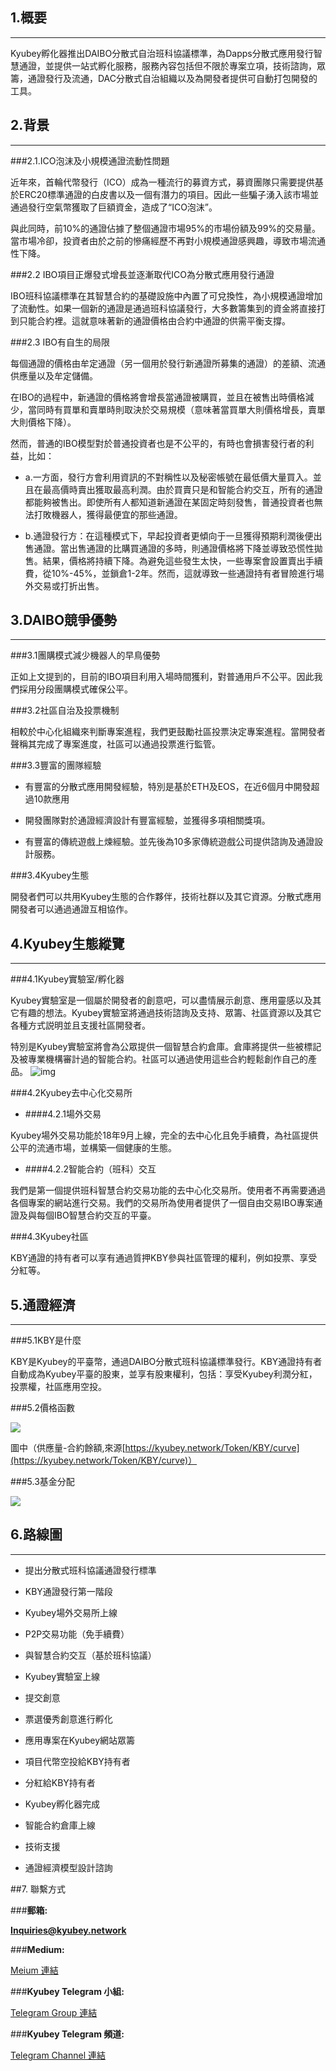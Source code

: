 **1.概要**
---
---
Kyubey孵化器推出DAIBO分散式自治班科協議標準，為Dapps分散式應用發行智慧通證，並提供一站式孵化服務，服務內容包括但不限於專案立項，技術諮詢，眾籌，通證發行及流通，DAC分散式自治組織以及為開發者提供可自動打包開發的工具。

  

**2.背景**
---
---
###2.1.ICO泡沫及小規模通證流動性問題

近年來，首輪代幣發行（ICO）成為一種流行的募資方式，募資團隊只需要提供基於ERC20標準通證的白皮書以及一個有潛力的項目。因此一些騙子湧入該市場並通過發行空氣幣獲取了巨額資金，造成了“ICO泡沫”。

與此同時，前10%的通證佔據了整個通證市場95%的市場份額及99%的交易量。當市場冷卻，投資者由於之前的慘痛經歷不再對小規模通證感興趣，導致市場流通性下降。

  

###2.2  IBO項目正爆發式增長並逐漸取代ICO為分散式應用發行通證

IBO班科協議標準在其智慧合約的基礎設施中內置了可兌換性，為小規模通證增加了流動性。如果一個新的通證是通過班科協議發行，大多數籌集到的資金將直接打到只能合約裡。這就意味著新的通證價格由合約中通證的供需平衡支撐。

  

###2.3 IBO有自生的局限

每個通證的價格由牟定通證（另一個用於發行新通證所募集的通證）的差額、流通供應量以及牟定儲備。

在IBO的過程中，新通證的價格將會增長當通證被購買，並且在被售出時價格減少，當同時有買單和賣單時則取決於交易規模（意味著當買單大則價格增長，賣單大則價格下降）。

然而，普通的IBO模型對於普通投資者也是不公平的，有時也會損害發行者的利益，比如：

* a.一方面，發行方會利用資訊的不對稱性以及秘密帳號在最低價大量買入。並且在最高價時賣出獲取最高利潤。由於買賣只是和智能合約交互，所有的通證都能夠被售出。即使所有人都知道新通證在某固定時刻發售，普通投資者也無法打敗機器人，獲得最便宜的那些通證。

* b.通證發行方：在這種模式下，早起投資者更傾向于一旦獲得預期利潤後便出售通證。當出售通證的比購買通證的多時，則通證價格將下降並導致恐慌性拋售。結果，價格將持續下降。為避免這些發生太快，一些專案會設置賣出手續費，從10%-45%，並鎖倉1-2年。然而，這就導致一些通證持有者冒險進行場外交易或打折出售。

  

**3.DAIBO競爭優勢**
---
---

###3.1團購模式減少機器人的早鳥優勢

正如上文提到的，目前的IBO項目利用入場時間獲利，對普通用戶不公平。因此我們採用分段團購模式確保公平。

  

###3.2社區自治及投票機制

相較於中心化組織來判斷專案進程，我們更鼓勵社區投票決定專案進程。當開發者聲稱其完成了專案進度，社區可以通過投票進行監管。

  

###3.3豐富的團隊經驗

*   有豐富的分散式應用開發經驗，特別是基於ETH及EOS，在近6個月中開發超過10款應用
    

*   開發團隊對於通證經濟設計有豐富經驗，並獲得多項相關獎項。
    

*   有豐富的傳統遊戲上煉經驗。並先後為10多家傳統遊戲公司提供諮詢及通證設計服務。
    

###3.4Kyubey生態

開發者們可以共用Kyubey生態的合作夥伴，技術社群以及其它資源。分散式應用開發者可以通過通證互相協作。

  

**4.Kyubey生態縱覽**
---
---
###4.1Kyubey實驗室/孵化器

Kyubey實驗室是一個屬於開發者的創意吧，可以盡情展示創意、應用靈感以及其它有趣的想法。Kyubey實驗室將通過技術諮詢及支持、眾籌、社區資源以及其它各種方式説明並且支援社區開發者。

特別是Kyubey實驗室將會為公眾提供一個智慧合約倉庫。倉庫將提供一些被標記及被專業機構審計過的智能合約。社區可以通過使用這些合約輕鬆創作自己的產品。
![img](/token_assets/KBY/images/1.zh-Hant.png)
  

###4.2Kyubey去中心化交易所

* ####4.2.1場外交易

Kyubey場外交易功能於18年9月上線，完全的去中心化且免手續費，為社區提供公平的流通市場，並構築一個健康的生態。

  

* ####4.2.2智能合約（班科）交互

我們是第一個提供班科智慧合約交易功能的去中心化交易所。使用者不再需要通過各個專案的網站進行交易。我們的交易所為使用者提供了一個自由交易IBO專案通證及與每個IBO智慧合約交互的平臺。

  

###4.3Kyubey社區

KBY通證的持有者可以享有通過質押KBY參與社區管理的權利，例如投票、享受分紅等。

  

**5.通證經濟**
---
---
###5.1KBY是什麼

KBY是Kyubey的平臺幣，通過DAIBO分散式班科協議標準發行。KBY通證持有者自動成為Kyubey平臺的股東，並享有股東權利，包括：享受Kyubey利潤分紅，投票權，社區應用空投。

###5.2價格函數

![](/token_assets/KBY/images/KBY_2.png) 

圖中（供應量-合約餘額,來源[https://kyubey.network/Token/KBY/curve](https://kyubey.network/Token/KBY/curve)）

###5.3基金分配

![](/token_assets/KBY/images/KBY_3_zh-Hant.png) 

**6.路線圖**
---
---
*  提出分散式班科協議通證發行標準

*  KBY通證發行第一階段

*  Kyubey場外交易所上線

  * P2P交易功能（免手續費）

  * 與智慧合約交互（基於班科協議）

*  Kyubey實驗室上線

*  提交創意

*  票選優秀創意進行孵化

*  應用專案在Kyubey網站眾籌

  * 項目代幣空投給KBY持有者

  * 分紅給KBY持有者

*  Kyubey孵化器完成

  * 智能合約倉庫上線

  * 技術支援

  * 通證經濟模型設計諮詢

##7.  聯繫方式
    

###**郵箱:**

**Inquiries@kyubey.network**

###**Medium:**

[Meium 連結](https://medium.com/@kyubeynetwork/)

###**Kyubey Telegram 小組:**

[Telegram Group 連結](https://t.me/Kyubey_Network)

###**Kyubey Telegram 頻道:**

[Telegram Channel 連結](https://t.me/Kyubey\_Network\_Announcement)


